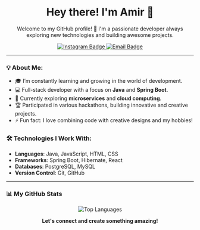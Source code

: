 <h1 align="center">Hey there! I'm Amir 👋</h1>

<!--
<p align="center">
  <img src="https://github.com/Sotonush/sotonush/blob/main/assets/giphy.gif" alt="Gif">
</p>
-->


<p align="center">
  Welcome to my GitHub profile! 🚀  
  I'm a passionate developer always exploring new technologies and building awesome projects.  
</p>

<p align="center">
  <a href="https://www.instagram.com/sotonush?igsh=MTdmczhpYWtxcDF0NA%3D%3D&utm_source=qr">
    <img src="https://img.shields.io/badge/Instagram-%20purple?style=for-the-badge&logo=instagram" alt="Instagram Badge"/>
  </a>

  <a href="mailto:suleimanovamirbk@gmail.com">
    <img src="https://img.shields.io/badge/Email-%20red?style=for-the-badge&logo=gmail" alt="Email Badge"/>
  </a>
</p>

---

### 💡 About Me:
- 🎓 I’m constantly learning and growing in the world of development.
- 💻 Full-stack developer with a focus on **Java** and **Spring Boot**.
- 🌱 Currently exploring **microservices** and **cloud computing**.
- 🏆 Participated in various hackathons, building innovative and creative projects.
- ⚡ Fun fact: I love combining code with creative designs and my hobbies!

### 🛠️ Technologies I Work With:
- **Languages**: Java, JavaScript, HTML, CSS
- **Frameworks**: Spring Boot, Hibernate, React
- **Databases**: PostgreSQL, MySQL
- **Version Control**: Git, GitHub

---

### 📊 My GitHub Stats

<p align="center">
  <img src="https://github-readme-stats.vercel.app/api/top-langs/?username=Sotonush&layout=compact&theme=radical" alt="Top Languages"/>
</p>

<p align="center">
  <b>Let's connect and create something amazing!</b>
</

